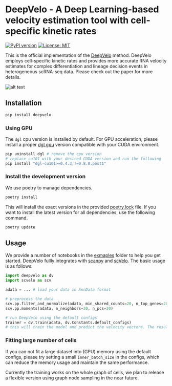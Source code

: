 # DeepVelo - A Deep Learning-based velocity estimation tool with cell-specific kinetic rates

[![PyPI version](https://badge.fury.io/py/deepvelo.svg)](https://badge.fury.io/py/deepvelo)
[![License: MIT](https://img.shields.io/badge/License-MIT-blue.svg)](https://opensource.org/licenses/MIT)

This is the official implementation of the [DeepVelo](https://www.biorxiv.org/content/10.1101/2022.04.03.486877) method.
DeepVelo employs cell-specific kinetic rates and provides more accurate RNA velocity estimates for complex differentiation and lineage decision events in heterogeneous scRNA-seq data. Please check out the paper for more details.

![alt text](https://user-images.githubusercontent.com/11674033/171066682-a899377f-fae1-452a-8b67-8bc8c244b641.png)

## Installation

```bash
pip install deepvelo
```

### Using GPU

The `dgl` cpu version is installed by default. For GPU acceleration, please install a proper [dgl gpu](https://www.dgl.ai/pages/start.html) version compatible with your CUDA environment.

```bash
pip uninstall dgl # remove the cpu version
# replace cu101 with your desired CUDA version and run the following
pip install "dgl-cu101>=0.4.3,!=0.8.0.post1"

```

### Install the development version

We use poetry to manage dependencies.

```bash
poetry install
```

This will install the exact versions in the provided [poetry.lock](poetry.lock) file. If you want to install the latest version for all dependencies, use the following command.

```bash
poetry update
```

## Usage

We provide a number of notebooks in the [exmaples](examples) folder to help you get started. DeepVelo fullly integrates with [scanpy](https://scanpy.readthedocs.io/en/latest/) and [scVelo](https://scvelo.readthedocs.io/). The basic usage is as follows:

```python
import deepvelo as dv
import scvelo as scv

adata = ... # load your data in AnnData format

# preprocess the data
scv.pp.filter_and_normalize(adata, min_shared_counts=20, n_top_genes=2000)
scv.pp.moments(adata, n_neighbors=30, n_pcs=30)

# run DeepVelo using the default configs
trainer = dv.train(adata, dv.Constants.default_configs)
# this will train the model and predict the velocity vectore. The result is stored in adata.layers['velocity']. You can use trainer.model to access the model.
```

### Fitting large number of cells

If you can not fit a large dataset into (GPU) memory using the default configs, please try setting a small `inner_batch_size` in the configs, which can reduce the memory usage and maintain the same performance.

Currently the training works on the whole graph of cells, we plan to release a flexible version using graph node sampling in the near future.
